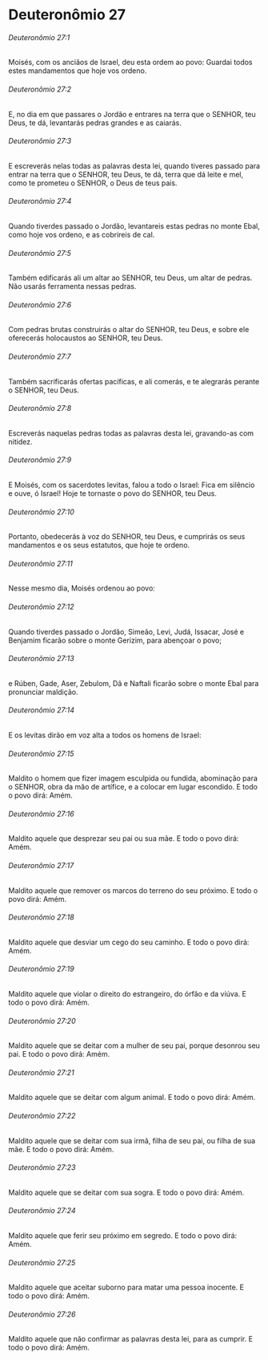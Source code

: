# Deuteronômio 27

###### Deuteronômio 27:1

Moisés, com os anciãos de Israel, deu esta ordem ao povo: Guardai todos estes mandamentos que hoje vos ordeno.

###### Deuteronômio 27:2

E, no dia em que passares o Jordão e entrares na terra que o SENHOR, teu Deus, te dá, levantarás pedras grandes e as caiarás.

###### Deuteronômio 27:3

E escreverás nelas todas as palavras desta lei, quando tiveres passado para entrar na terra que o SENHOR, teu Deus, te dá, terra que dá leite e mel, como te prometeu o SENHOR, o Deus de teus pais.

###### Deuteronômio 27:4

Quando tiverdes passado o Jordão, levantareis estas pedras no monte Ebal, como hoje vos ordeno, e as cobrireis de cal.

###### Deuteronômio 27:5

Também edificarás ali um altar ao SENHOR, teu Deus, um altar de pedras. Não usarás ferramenta nessas pedras.

###### Deuteronômio 27:6

Com pedras brutas construirás o altar do SENHOR, teu Deus, e sobre ele oferecerás holocaustos ao SENHOR, teu Deus.

###### Deuteronômio 27:7

Também sacrificarás ofertas pacíficas, e ali comerás, e te alegrarás perante o SENHOR, teu Deus.

###### Deuteronômio 27:8

Escreverás naquelas pedras todas as palavras desta lei, gravando-as com nitidez.

###### Deuteronômio 27:9

E Moisés, com os sacerdotes levitas, falou a todo o Israel: Fica em silêncio e ouve, ó Israel! Hoje te tornaste o povo do SENHOR, teu Deus.

###### Deuteronômio 27:10

Portanto, obedecerás à voz do SENHOR, teu Deus, e cumprirás os seus mandamentos e os seus estatutos, que hoje te ordeno.

###### Deuteronômio 27:11

Nesse mesmo dia, Moisés ordenou ao povo:

###### Deuteronômio 27:12

Quando tiverdes passado o Jordão, Simeão, Levi, Judá, Issacar, José e Benjamim ficarão sobre o monte Gerizim, para abençoar o povo;

###### Deuteronômio 27:13

e Rúben, Gade, Aser, Zebulom, Dã e Naftali ficarão sobre o monte Ebal para pronunciar maldição.

###### Deuteronômio 27:14

E os levitas dirão em voz alta a todos os homens de Israel:

###### Deuteronômio 27:15

Maldito o homem que fizer imagem esculpida ou fundida, abominação para o SENHOR, obra da mão de artífice, e a colocar em lugar escondido. E todo o povo dirá: Amém.

###### Deuteronômio 27:16

Maldito aquele que desprezar seu pai ou sua mãe. E todo o povo dirá: Amém.

###### Deuteronômio 27:17

Maldito aquele que remover os marcos do terreno do seu próximo. E todo o povo dirá: Amém.

###### Deuteronômio 27:18

Maldito aquele que desviar um cego do seu caminho. E todo o povo dirá: Amém.

###### Deuteronômio 27:19

Maldito aquele que violar o direito do estrangeiro, do órfão e da viúva. E todo o povo dirá: Amém.

###### Deuteronômio 27:20

Maldito aquele que se deitar com a mulher de seu pai, porque desonrou seu pai. E todo o povo dirá: Amém.

###### Deuteronômio 27:21

Maldito aquele que se deitar com algum animal. E todo o povo dirá: Amém.

###### Deuteronômio 27:22

Maldito aquele que se deitar com sua irmã, filha de seu pai, ou filha de sua mãe. E todo o povo dirá: Amém.

###### Deuteronômio 27:23

Maldito aquele que se deitar com sua sogra. E todo o povo dirá: Amém.

###### Deuteronômio 27:24

Maldito aquele que ferir seu próximo em segredo. E todo o povo dirá: Amém.

###### Deuteronômio 27:25

Maldito aquele que aceitar suborno para matar uma pessoa inocente. E todo o povo dirá: Amém.

###### Deuteronômio 27:26

Maldito aquele que não confirmar as palavras desta lei, para as cumprir. E todo o povo dirá: Amém.

